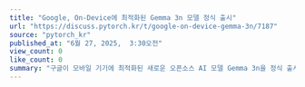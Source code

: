```yaml
---
title: "Google, On-Device에 최적화된 Gemma 3n 모델 정식 출시"
url: "https://discuss.pytorch.kr/t/google-on-device-gemma-3n/7187"
source: "pytorch_kr"
published_at: "6월 27, 2025,  3:30오전"
view_count: 0
like_count: 0
summary: "구글이 모바일 기기에 최적화된 새로운 오픈소스 AI 모델 Gemma 3n을 정식 출시했다.  Gemma 3n은 텍스트, 이미지, 오디오, 비디오 등 멀티모달 데이터를 처리하는 초경량 모델로,  2GB~3GB의 메모리만으로도 작동하며 다양한 오픈소스 생태계와 호환된다.  MatFormer 아키텍처와 다양한 최적화 기술을 통해 엣지 디바이스에서도 높은 성능을 제공하며,  개발자들은 Hugging Face 등을 통해 손쉽게 접근하고 활용할 수 있다.\n"
---
```


